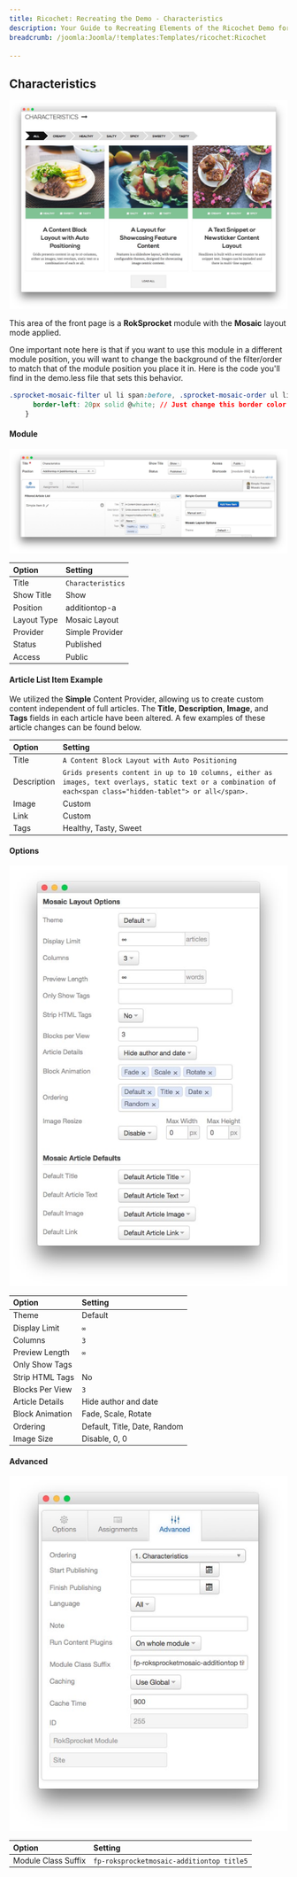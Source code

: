 ```yaml
---
title: Ricochet: Recreating the Demo - Characteristics
description: Your Guide to Recreating Elements of the Ricochet Demo for Joomla
breadcrumb: /joomla:Joomla/!templates:Templates/ricochet:Ricochet

---
```


Characteristics
-----

![](assets/demo_6.jpeg)

This area of the front page is a **RokSprocket** module with the **Mosaic** layout mode applied. 

One important note here is that if you want to use this module in a different module position, you will want to change the background of the filter/order to match that of the module position you place it in. Here is the code you'll find in the demo.less file that sets this behavior.

~~~ .css
.sprocket-mosaic-filter ul li span:before, .sprocket-mosaic-order ul li span:before {
      border-left: 20px solid @white; // Just change this border color if you place your RokSprocket mosaic on other module position to match its background
    }
~~~

#### Module

![](assets/demo_6a.jpeg)

|    Option   |      Setting      |
| :---------- | :---------------- |
| Title       | `Characteristics` |
| Show Title  | Show              |
| Position    | additiontop-a     |
| Layout Type | Mosaic Layout     |
| Provider    | Simple Provider   |
| Status      | Published         |
| Access      | Public            |

#### Article List Item Example

We utilized the **Simple** Content Provider, allowing us to create custom content independent of full articles. The **Title**, **Description**, **Image**, and **Tags** fields in each article have been altered. A few examples of these article changes can be found below.

|    Option   |                                                                            Setting                                                                             |
| :---------- | :------------------------------------------------------------------------------------------------------------------------------------------------------------- |
| Title       | `A Content Block Layout with Auto Positioning`                                                                                                                 |
| Description | `Grids presents content in up to 10 columns, either as images, text overlays, static text or a combination of each<span class="hidden-tablet"> or all</span>.` |
| Image       | Custom                                                                                                                                                         |
| Link        | Custom                                                                                                                                                         |
| Tags        | Healthy, Tasty, Sweet                                                                                                                                          |

#### Options

![](assets/demo_6b.jpeg)

|      Option     |           Setting            |
| :-------------- | :--------------------------- |
| Theme           | Default                      |
| Display Limit   | `∞`                          |
| Columns         | `3`                          |
| Preview Length  | `∞`                          |
| Only Show Tags  |                              |
| Strip HTML Tags | No                           |
| Blocks Per View | `3`                          |
| Article Details | Hide author and date         |
| Block Animation | Fade, Scale, Rotate          |
| Ordering        | Default, Title, Date, Random |
| Image Size      | Disable, 0, 0                |

#### Advanced

![](assets/demo_6c.jpeg)

|        Option       |                  Setting                  |
| :------------------ | :---------------------------------------- |
| Module Class Suffix | `fp-roksprocketmosaic-additiontop title5` |

